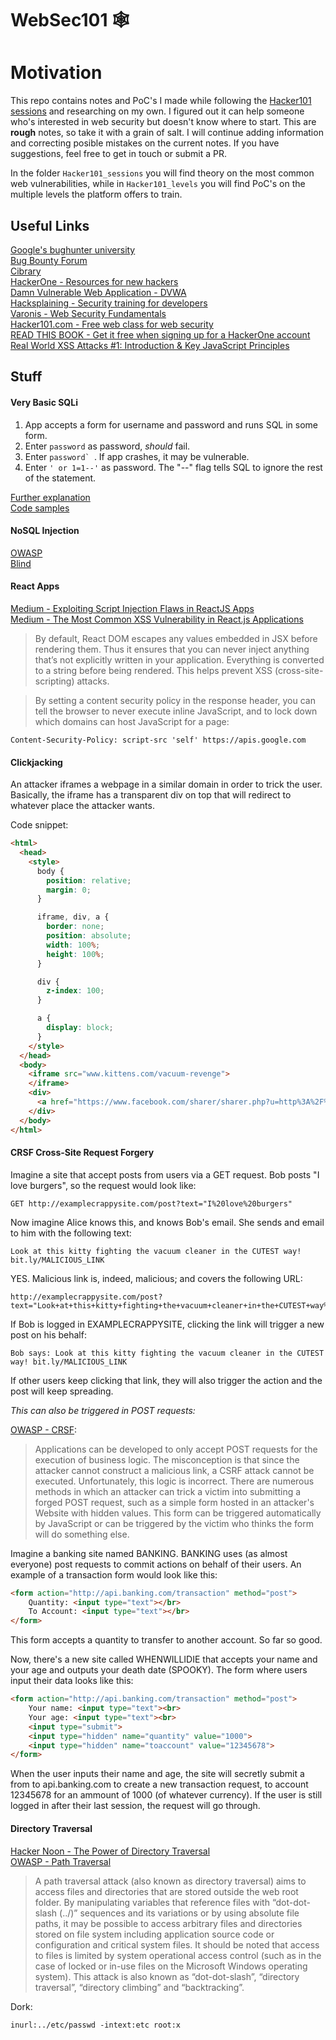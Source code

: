 # WebSec101 🕸

# Motivation

This repo contains notes and PoC's I made while following the [Hacker101 sessions](https://www.hacker101.com/) and researching on my own. I figured out it can help someone who's interested in web security but doesn't know where to start. This are __rough__ notes, so take it with a grain of salt. I will continue adding information and correcting posible mistakes on the current notes. If you have suggestions, feel free to get in touch or submit a PR.  

In the folder ```Hacker101_sessions``` you will find theory on the most common web vulnerabilities, while in ```Hacker101_levels``` you will find PoC's on the multiple levels the platform offers to train.

## Useful Links

[Google's bughunter university](https://sites.google.com/site/bughunteruniversity/nonvuln)  
[Bug Bounty Forum](https://bugbountyforum.com/)  
[Cibrary](https://www.cybrary.it/)  
[HackerOne - Resources for new hackers](https://www.hackerone.com/blog/resources-for-new-hackers)  
[Damn Vulnerable Web Application - DVWA](http://www.dvwa.co.uk/)  
[Hacksplaining - Security training for developers](https://www.hacksplaining.com/)  
[Varonis - Web Security Fundamentals](https://info.varonis.com/web-security-fundamentals)  
[Hacker101.com - Free web class for web security](https://www.hacker101.com)  
[READ THIS BOOK - Get it free when signing up for a HackerOne account](https://leanpub.com/web-hacking-101)  
[Real World XSS Attacks #1: Introduction & Key JavaScript Principles](https://www.perspectiverisk.com/real-world-xss-attacks-1-introduction-key-javascript-principles/)

## Stuff

#### Very Basic SQLi

1. App accepts a form for username and password and runs SQL in some form.
1. Enter ```password``` as password, _should_ fail.
1. Enter ```password` ```. If app crashes, it may be vulnerable.
1. Enter ```' or 1=1--'``` as password. The "--" flag tells SQL to ignore the rest of the statement.

[Further explanation](https://www.hacksplaining.com/prevention/sql-injection)   
[Code samples](https://www.hacksplaining.com/prevention/sql-injection#code-samples)   

#### NoSQL Injection

[OWASP](https://www.owasp.org/index.php/Testing_for_NoSQL_injection)  
[Blind](https://www.dailysecurity.fr/nosql-injections-classique-blind/)  

#### React Apps 

[Medium - Exploiting Script Injection Flaws in ReactJS Apps](https://medium.com/dailyjs/exploiting-script-injection-flaws-in-reactjs-883fb1fe36c1)  
[Medium - The Most Common XSS Vulnerability in React.js Applications](https://medium.com/node-security/the-most-common-xss-vulnerability-in-react-js-applications-2bdffbcc1fa0)  

> By default, React DOM escapes any values embedded in JSX before rendering them. Thus it ensures that you can never inject anything that’s not explicitly written in your application. Everything is converted to a string before being rendered. This helps prevent XSS (cross-site-scripting) attacks.

> By setting a content security policy in the response header, you can tell the browser to never execute inline JavaScript, and to lock down which domains can host JavaScript for a page:

```
Content-Security-Policy: script-src 'self' https://apis.google.com
```

#### Clickjacking

An attacker iframes a webpage in a similar domain in order to trick the user.  
Basically, the iframe has a transparent div on top that will redirect to whatever place the attacker wants.

Code snippet:

```html
<html>
  <head>
    <style>
      body {
        position: relative;
        margin: 0;
      }

      iframe, div, a {
        border: none;
        position: absolute;
        width: 100%;
        height: 100%;
      }

      div {
        z-index: 100;
      }

      a {
        display: block;
      }
    </style>
  </head>
  <body>
    <iframe src="www.kittens.com/vacuum-revenge">
    </iframe>
    <div>
      <a href="https://www.facebook.com/sharer/sharer.php?u=http%3A%2F%2Fwww.buttholebalm.com&p[title]=Itchy"></a>
    </div>
  </body>
</html>
```

#### CRSF Cross-Site Request Forgery

Imagine a site that accept posts from users via a GET request. Bob posts "I love burgers", so the request would look like:

```
GET http://examplecrappysite.com/post?text="I%20love%20burgers"
```

Now imagine Alice knows this, and knows Bob's email. She sends and email to him with the following text:

```
Look at this kitty fighting the vacuum cleaner in the CUTEST way! bit.ly/MALICIOUS_LINK 
```

YES. Malicious link is, indeed, malicious; and covers the following URL:

```
http://examplecrappysite.com/post?text="Look+at+this+kitty+fighting+the+vacuum+cleaner+in+the+CUTEST+way%21+bit.ly%2FMALICIOUS_LINK"
```

If Bob is logged in EXAMPLECRAPPYSITE, clicking the link will trigger a new post on his behalf:

```
Bob says: Look at this kitty fighting the vacuum cleaner in the CUTEST way! bit.ly/MALICIOUS_LINK 
```

If other users keep clicking that link, they will also trigger the action and the post will keep spreading.

_This can also be triggered in POST requests:_

[OWASP - CRSF](https://www.owasp.org/index.php/Cross-Site_Request_Forgery_(CSRF)):  

> Applications can be developed to only accept POST requests for the execution of business logic. The misconception is that since the attacker cannot construct a malicious link, a CSRF attack cannot be executed. Unfortunately, this logic is incorrect. There are numerous methods in which an attacker can trick a victim into submitting a forged POST request, such as a simple form hosted in an attacker's Website with hidden values. This form can be triggered automatically by JavaScript or can be triggered by the victim who thinks the form will do something else.

Imagine a banking site named BANKING. BANKING uses (as almost everyone) post requests to commit actions on behalf of their users. An example of a transaction form would look like this:

```html
<form action="http://api.banking.com/transaction" method="post">
    Quantity: <input type="text"></br>
    To Account: <input type="text"></br>
</form>
```

This form accepts a quantity to transfer to another account. So far so good.

Now, there's a new site called WHENWILLIDIE that accepts your name and your age and outputs your death date (SPOOKY). The form where users input their data looks like this:

```html
<form action="http://api.banking.com/transaction" method="post">
    Your name: <input type="text"><br>
    Your age: <input type="text"><br>
    <input type="submit">
    <input type="hidden" name="quantity" value="1000">
    <input type="hidden" name="toaccount" value="12345678">
</form>
```

When the user inputs their name and age, the site will secretly submit a from to api.banking.com to create a new transaction request, to account 12345678 for an ammount of 1000 (of whatever currency). If the user is still logged in after their last session, the request will go through.

#### Directory Traversal

[Hacker Noon - The Power of Directory Traversal](https://hackernoon.com/the-power-of-directory-traversal-93e8dfd608ef)  
[OWASP - Path Traversal](https://www.owasp.org/index.php/Path_Traversal)  

>A path traversal attack (also known as directory traversal) aims to access files and directories that are stored outside the web root folder. By manipulating variables that reference files with “dot-dot-slash (../)” sequences and its variations or by using absolute file paths, it may be possible to access arbitrary files and directories stored on file system including application source code or configuration and critical system files. It should be noted that access to files is limited by system operational access control (such as in the case of locked or in-use files on the Microsoft Windows operating system).
This attack is also known as “dot-dot-slash”, “directory traversal”, “directory climbing” and “backtracking”.

Dork:

```
inurl:../etc/passwd -intext:etc root:x
```